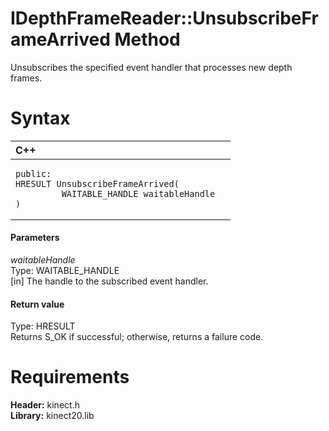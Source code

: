 IDepthFrameReader::UnsubscribeFrameArrived Method  
=================================================  

Unsubscribes the specified event handler that processes new depth frames. <span id="syntaxSection"></span>

Syntax  
======  

<table>
<colgroup>
<col width="100%" />
</colgroup>
<thead>
<tr class="header">
<th align="left">C++</th>
</tr>
</thead>
<tbody>
<tr class="odd">
<td align="left"><pre><code>public:  
HRESULT UnsubscribeFrameArrived(  
         WAITABLE_HANDLE waitableHandle  
)</code></pre></td>
</tr>
</tbody>
</table>

<span id="ID4EG"></span>
#### Parameters  

*waitableHandle*    
Type: WAITABLE\_HANDLE  
[in] The handle to the subscribed event handler.  

<span id="ID4EP"></span>
#### Return value  

Type: HRESULT  
Returns S\_OK if successful; otherwise, returns a failure code.  

<span id="requirements"></span>

Requirements  
============  

**Header:** kinect.h  
**Library:** kinect20.lib  



<!--Please do not edit the data in the comment block below.-->
<!--
TOCTitle : UnsubscribeFrameArrived Method
RLTitle : IDepthFrameReader::UnsubscribeFrameArrived Method
KeywordK : UnsubscribeFrameArrived method
KeywordK : IDepthFrameReader::UnsubscribeFrameArrived method
KeywordF : IDepthFrameReader::UnsubscribeFrameArrived
KeywordF : UnsubscribeFrameArrived
KeywordF : Microsoft.Kinect.kinect.IDepthFrameReader.UnsubscribeFrameArrived(WAITABLE_HANDLE)
KeywordA : M:Microsoft.Kinect.kinect.IDepthFrameReader.UnsubscribeFrameArrived(WAITABLE_HANDLE)
AssetID : M:Microsoft.Kinect.kinect.IDepthFrameReader.UnsubscribeFrameArrived(WAITABLE_HANDLE)
Locale : en-us
CommunityContent : 1
APIType : Managed
APILocation : 
APIName : Microsoft.Kinect.kinect.IDepthFrameReader::UnsubscribeFrameArrived
TargetOS : Windows
TopicType : kbSyntax
DevLang : C++
DocSet : K4Wv2
ProjType : K4Wv2Proj
Technology : Kinect for Windows
Product : Kinect for Windows SDK v2
productversion : 20
-->
